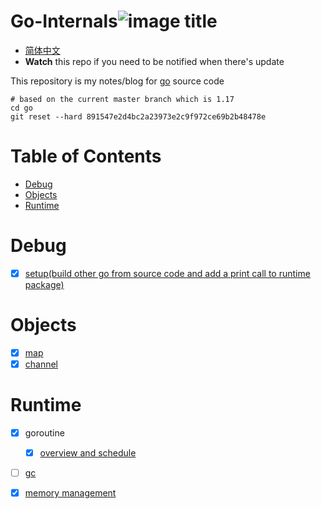 # Go-Internals![image title](http://www.zpoint.xyz:8080/count/tag.svg?url=github%2Fgo-Internals)
* [简体中文](https://github.com/zpoint/Go-Internals/blob/master/README_CN.md)
* **Watch** this repo if you need to be notified when there's update

This repository is my notes/blog for [go](https://github.com/golang/go) source code

```shell script
# based on the current master branch which is 1.17
cd go
git reset --hard 891547e2d4bc2a23973e2c9f972ce69b2b48478e
```

# Table of Contents

* [Debug](#Debug)
* [Objects](#Objects)
* [Runtime](#Runtime)

# Debug

- [x] [setup(build other go from source  code and add a print call to runtime package)](https://github.com/zpoint/Go-Internals/blob/master/debug/setup/setup.md)

# Objects

- [x] [map](https://github.com/zpoint/Go-Internals/blob/master/objects/map/map.md)
- [x] [channel](https://github.com/zpoint/Go-Internals/blob/master/objects/chan/chan.md)

# Runtime

- [x] goroutine
	- [x] [overview and schedule](https://github.com/zpoint/Go-Internals/blob/master/runtime/goroutine/goroutine.md)
- [ ] [gc](https://github.com/zpoint/Go-Internals/blob/master/runtime/gc/gc.md)
- [x] [memory management](https://github.com/zpoint/Go-Internals/blob/master/runtime/memory_management/memory_management.md)

